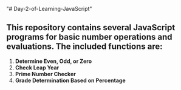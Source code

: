 "# Day-2-of-Learning-JavaScript" 
## This repository contains several JavaScript programs for basic number operations and evaluations. The included functions are:

1. **Determine Even, Odd, or Zero**  
2. **Check Leap Year**  
3. **Prime Number Checker**  
4. **Grade Determination Based on Percentage**
